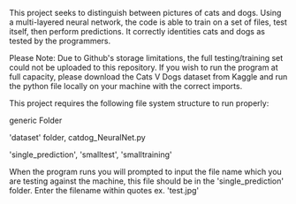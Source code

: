 This project seeks to distinguish between pictures of cats and dogs. Using a multi-layered neural network, the code is able to train on a set of files, test itself, then perform predictions. It correctly identities cats and dogs as tested by the programmers.

Please Note: Due to Github's storage limitations, the full testing/training set could not be uploaded to this repository. If you wish to run the program at full capacity, please download the Cats V Dogs dataset from Kaggle and run the python file locally on your machine with the correct imports.

This project requires the following file system structure to run properly:

generic Folder

'dataset' folder, catdog_NeuralNet.py

'single_prediction', 'smalltest', 'smalltraining'

When the program runs you will prompted to input the file name which you are testing against the machine, this file should be in the 'single_prediction' folder. Enter the filename within quotes ex. 'test.jpg'
